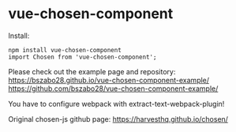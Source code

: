 # vue-chosen-component

Install:

```
npm install vue-chosen-component
import Chosen from 'vue-chosen-component';
```
Please check out the example page and repository: 
https://bszabo28.github.io/vue-chosen-component-example/
https://github.com/bszabo28/vue-chosen-component-example/
  
You have to configure webpack with extract-text-webpack-plugin!

Original chosen-js github page: https://harvesthq.github.io/chosen/
